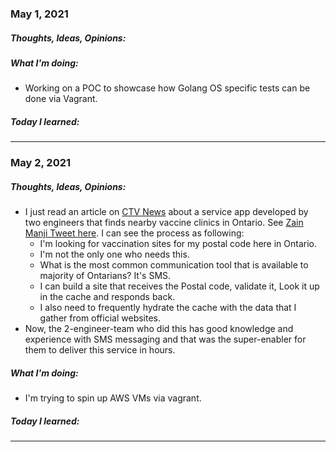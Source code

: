 ### May 1, 2021

##### 	Thoughts, Ideas, Opinions:

##### 	What I'm doing:

- Working on a POC to showcase how Golang OS specific tests can be done via Vagrant.

##### 	Today I learned:

---

### May 2, 2021

#####   Thoughts, Ideas, Opinions:

- I just read an article on [CTV News](https://toronto.ctvnews.ca/we-whipped-up-an-app-in-about-three-hours-engineer-creates-tool-that-finds-nearby-vaccine-clinics-in-ontario-1.5410366) about a service app developed by two engineers that finds nearby vaccine clinics in Ontario. See [Zain Manji Tweet here](https://twitter.com/ZainManji/status/1388507856907821056?s=09). I can see the process as following:
	- I'm looking for vaccination sites for my postal code here in Ontario.
	- I'm not the only one who needs this.
	- What is the most common communication tool that is available to majority of Ontarians? It's SMS.
	- I can build a site that receives the Postal code, validate it, Look it up in the cache and responds back.
	- I also need to frequently hydrate the cache with the data that I gather from official websites.
- Now, the 2-engineer-team who did this has good knowledge and experience with SMS messaging and that was the super-enabler for them to deliver this service in hours.

#####   What I'm doing:

- I'm trying to spin up AWS VMs via vagrant. 

#####   Today I learned:

---